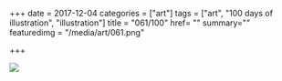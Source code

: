 +++
date = 2017-12-04
categories = ["art"]
tags = ["art", "100 days of illustration", "illustration"]
title = "061/100"
href= ""
summary=""
featuredimg = "/media/art/061.png"

+++

<img src="/media/art/061.png" />
